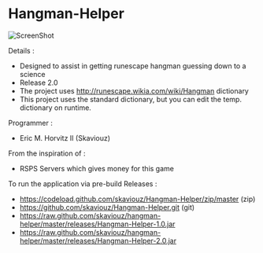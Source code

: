 Hangman-Helper
==============

![ScreenShot](https://raw.github.com/skaviouz/hangman-helper/master/releases/images/hangman-helper.png)

Details : 
 * Designed to assist in getting runescape hangman guessing down to a science
 * Release 2.0
 * The project uses http://runescape.wikia.com/wiki/Hangman dictionary
 * This project uses the standard dictionary, but you can edit the temp. dictionary on runtime.

Programmer :
 * Eric M. Horvitz II (Skaviouz)

From the inspiration of :
 * RSPS Servers which gives money for this game

To run the application via pre-build Releases : 
 * https://codeload.github.com/skaviouz/Hangman-Helper/zip/master (zip)
 * https://github.com/skaviouz/Hangman-Helper.git (git)
 * https://raw.github.com/skaviouz/hangman-helper/master/releases/Hangman-Helper-1.0.jar
 * https://raw.github.com/skaviouz/hangman-helper/master/releases/Hangman-Helper-2.0.jar